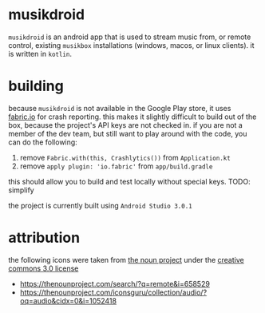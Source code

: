# musikdroid

`musikdroid` is an android app that is used to stream music from, or remote control, existing `musikbox` installations (windows, macos, or linux clients). it is written in `kotlin`.

# building

because `musikdroid` is not available in the Google Play store, it uses [fabric.io](https://fabric.io) for crash reporting. this makes it slightly difficult to build out of the box, because the project's API keys are not checked in. if you are not a member of the dev team, but still want to play around with the code, you can do the following:

1. remove `Fabric.with(this, Crashlytics())` from `Application.kt`
2. remove `apply plugin: 'io.fabric'` from `app/build.gradle`

this should allow you to build and test locally without special keys. TODO: simplify

the project is currently built using `Android Studio 3.0.1`

# attribution

the following icons were taken from [the noun project](https://thenounproject.com) under the [creative commons 3.0 license](https://creativecommons.org/licenses/by/3.0/)
- https://thenounproject.com/search/?q=remote&i=658529
- https://thenounproject.com/iconsguru/collection/audio/?oq=audio&cidx=0&i=1052418
